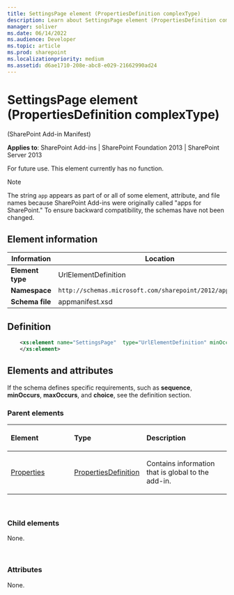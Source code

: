 ```yaml
---
title: SettingsPage element (PropertiesDefinition complexType)
description: Learn about SettingsPage element (PropertiesDefinition complexType).
manager: soliver
ms.date: 06/14/2022
ms.audience: Developer
ms.topic: article
ms.prod: sharepoint
ms.localizationpriority: medium
ms.assetid: d6ae1710-208e-abc8-e029-21662990ad24
---
```


# SettingsPage element (PropertiesDefinition complexType) 

(SharePoint Add-in Manifest)

**Applies to**: SharePoint Add-ins | SharePoint Foundation 2013 | SharePoint Server 2013

For future use. This element currently has no function.

> [!NOTE] 
> The string `app` appears as part of or all of some element, attribute, and file names because SharePoint Add-ins were originally called "apps for SharePoint." To ensure backward compatibility, the schemas have not been changed.

## Element information

| Information  | Location  |
|---|---|
| **Element type**  | UrlElementDefinition |
| **Namespace**  | `http://schemas.microsoft.com/sharepoint/2012/app/manifest` |
| **Schema file**  | appmanifest.xsd |

## Definition

```XML 
    <xs:element name="SettingsPage"  type="UrlElementDefinition" minOccurs="0" maxOccurs="1">
    </xs:element>     
```

## Elements and attributes

If the schema defines specific requirements, such as **sequence**, **minOccurs**, **maxOccurs**, and **choice**, see the definition section.

### Parent elements

<table>
<colgroup>
<col width="30%" />
<col width="30%" />
<col width="40%" />
</colgroup>
<thead>
<tr class="header">
<th align="left"><p>Element</p></th>
<th align="left"><p>Type</p></th>
<th align="left"><p>Description</p></th>
</tr>
</thead>
<tbody>
<tr class="odd">
<td align="left"><p><a href="properties-element-appdefinition-complextypesharepoint-add-in-manifest.md">Properties</a></p></td>
<td align="left"><p><a href="propertiesdefinition-complextype-sharepoint-add-in-manifest.md">PropertiesDefinition</a></p></td>
<td align="left"><p>Contains information that is global to the add-in.</p></td>
</tr>
</tbody>
</table>

<br/>

### Child elements

None.

<br/>

### Attributes

None.


<br/>
<br/>






